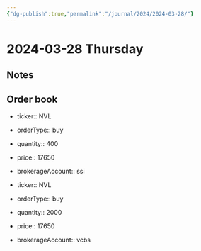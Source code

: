 ```yaml
---
{"dg-publish":true,"permalink":"/journal/2024/2024-03-28/"}
---
```


# 2024-03-28 Thursday

## Notes

## Order book

- ticker:: NVL
- orderType:: buy
- quantity:: 400
- price:: 17650
- brokerageAccount:: ssi

- ticker:: NVL
- orderType:: buy
- quantity:: 2000
- price:: 17650
- brokerageAccount:: vcbs